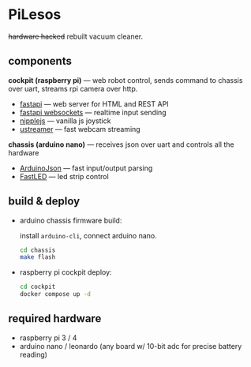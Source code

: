 # PiLesos

~~hardware hacked~~ rebuilt vacuum cleaner.

## components

**cockpit (raspberry pi)** — web robot control, sends command to chassis over uart, streams rpi camera over http.
- [fastapi](https://fastapi.tiangolo.com/) — web server for HTML and REST API
- [fastapi websockets](https://fastapi.tiangolo.com/advanced/websockets/) — realtime input sending
- [nipplejs](https://www.npmjs.com/package/nipplejs) — vanilla js joystick
- [ustreamer](https://github.com/pikvm/ustreamer) — fast webcam streaming

**chassis (arduino nano)** — receives json over uart and controls all the hardware
- [ArduinoJson](https://arduinojson.org/) — fast input/output parsing
- [FastLED](https://fastled.io/) — led strip control

## build & deploy

- arduino chassis firmware build:

    install `arduino-cli`, connect arduino nano.

    ```bash
    cd chassis
    make flash
    ```

- raspberry pi cockpit deploy:

    ```bash
    cd cockpit
    docker compose up -d
    ```

## required hardware

- raspberry pi 3 / 4
- arduino nano / leonardo (any board w/ 10-bit adc for precise battery reading)
